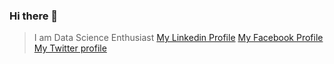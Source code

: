 ### Hi there 👋
> I am Data Science Enthusiast
[My Linkedin Profile](https://www.linkedin.com/in/khayalfarajov/)
[My Facebook Profile](facebook.com/khayalfarajov)
[My Twitter profile](https://twitter.com/khayalfarajov)

<!--
**khayalfarajov/khayalfarajov** is a ✨ _special_ ✨ repository because its `README.md` (this file) appears on your GitHub profile.

Here are some ideas to get you started:

- 🔭 I’m currently working on ...
- 🌱 I’m currently learning ...
- 👯 I’m looking to collaborate on ...
- 🤔 I’m looking for help with ...
- 💬 Ask me about ...
- 📫 How to reach me: ...
- 😄 Pronouns: ...
- ⚡ Fun fact: ...
-->
